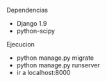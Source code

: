 
Dependencias 

- Django 1.9
- python-scipy

Ejecucion

- python manage.py migrate
- python manage.py runserver
- ir a localhost:8000